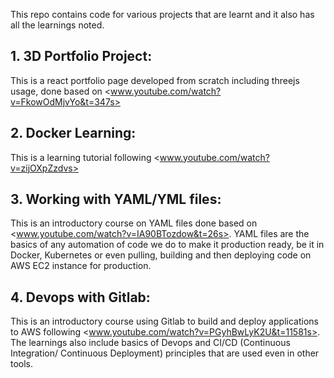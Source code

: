 This repo contains code for various projects that are learnt and it also has all the learnings noted.

## 1. 3D Portfolio Project:

This is a react portfolio page developed from scratch including threejs usage, done based on 
<www.youtube.com/watch?v=FkowOdMjvYo&t=347s>

## 2. Docker Learning:

This is a learning tutorial following <www.youtube.com/watch?v=zijOXpZzdvs>

## 3. Working with YAML/YML files:

This is an introductory course on YAML files done based on <www.youtube.com/watch?v=IA90BTozdow&t=26s>. YAML files are the basics of any automation of code we do to make it production ready, be it in Docker, Kubernetes or even pulling, building and then deploying code on AWS EC2 instance for production.

## 4. Devops with Gitlab:

This is an introductory course using Gitlab to build and deploy applications to AWS following <www.youtube.com/watch?v=PGyhBwLyK2U&t=11581s>. The learnings also include basics of Devops and CI/CD (Continuous Integration/ Continuous Deployment) principles that are used even in other tools.